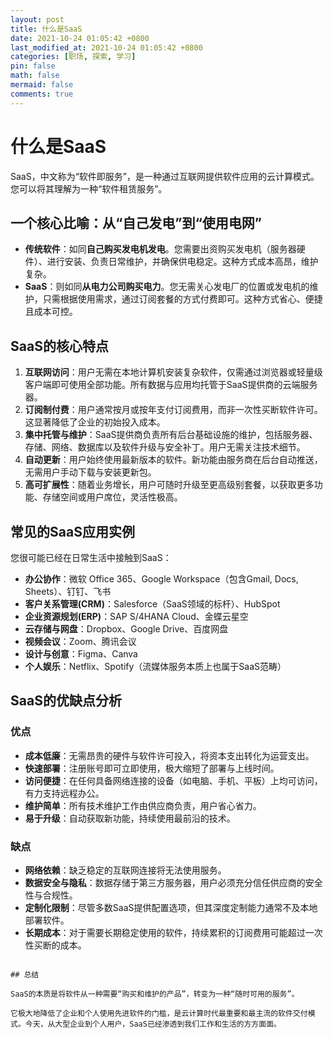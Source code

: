 ```yaml
---
layout: post
title: 什么是SaaS
date: 2021-10-24 01:05:42 +0800
last_modified_at: 2021-10-24 01:05:42 +0800
categories: [职场, 探索, 学习]
pin: false
math: false
mermaid: false
comments: true
---
```


# 什么是SaaS

SaaS，中文称为“软件即服务”，是一种通过互联网提供软件应用的云计算模式。您可以将其理解为一种“软件租赁服务”。

## 一个核心比喻：从“自己发电”到“使用电网”

*   **传统软件**：如同**自己购买发电机发电**。您需要出资购买发电机（服务器硬件）、进行安装、负责日常维护，并确保供电稳定。这种方式成本高昂，维护复杂。
*   **SaaS**：则如同**从电力公司购买电力**。您无需关心发电厂的位置或发电机的维护，只需根据使用需求，通过订阅套餐的方式付费即可。这种方式省心、便捷且成本可控。

## SaaS的核心特点

1.  **互联网访问**：用户无需在本地计算机安装复杂软件，仅需通过浏览器或轻量级客户端即可使用全部功能。所有数据与应用均托管于SaaS提供商的云端服务器。
2.  **订阅制付费**：用户通常按月或按年支付订阅费用，而非一次性买断软件许可。这显著降低了企业的初始投入成本。
3.  **集中托管与维护**：SaaS提供商负责所有后台基础设施的维护，包括服务器、存储、网络、数据库以及软件升级与安全补丁。用户无需关注技术细节。
4.  **自动更新**：用户始终使用最新版本的软件。新功能由服务商在后台自动推送，无需用户手动下载与安装更新包。
5.  **高可扩展性**：随着业务增长，用户可随时升级至更高级别套餐，以获取更多功能、存储空间或用户席位，灵活性极高。

## 常见的SaaS应用实例

您很可能已经在日常生活中接触到SaaS：

*   **办公协作**：微软 Office 365、Google Workspace（包含Gmail, Docs, Sheets）、钉钉、飞书
*   **客户关系管理(CRM)**：Salesforce（SaaS领域的标杆）、HubSpot
*   **企业资源规划(ERP)**：SAP S/4HANA Cloud、金蝶云星空
*   **云存储与网盘**：Dropbox、Google Drive、百度网盘
*   **视频会议**：Zoom、腾讯会议
*   **设计与创意**：Figma、Canva
*   **个人娱乐**：Netflix、Spotify（流媒体服务本质上也属于SaaS范畴）

## SaaS的优缺点分析

### 优点

*   **成本低廉**：无需昂贵的硬件与软件许可投入，将资本支出转化为运营支出。
*   **快速部署**：注册账号即可立即使用，极大缩短了部署与上线时间。
*   **访问便捷**：在任何具备网络连接的设备（如电脑、手机、平板）上均可访问，有力支持远程办公。
*   **维护简单**：所有技术维护工作由供应商负责，用户省心省力。
*   **易于升级**：自动获取新功能，持续使用最前沿的技术。

### 缺点

*   **网络依赖**：缺乏稳定的互联网连接将无法使用服务。
*   **数据安全与隐私**：数据存储于第三方服务器，用户必须充分信任供应商的安全性与合规性。
*   **定制化限制**：尽管多数SaaS提供配置选项，但其深度定制能力通常不及本地部署软件。
*   **长期成本**：对于需要长期稳定使用的软件，持续累积的订阅费用可能超过一次性买断的成本。
```

## 总结

SaaS的本质是将软件从一种需要“购买和维护的产品”，转变为一种“随时可用的服务”。

它极大地降低了企业和个人使用先进软件的门槛，是云计算时代最重要和最主流的软件交付模式。今天，从大型企业到个人用户，SaaS已经渗透到我们工作和生活的方方面面。
